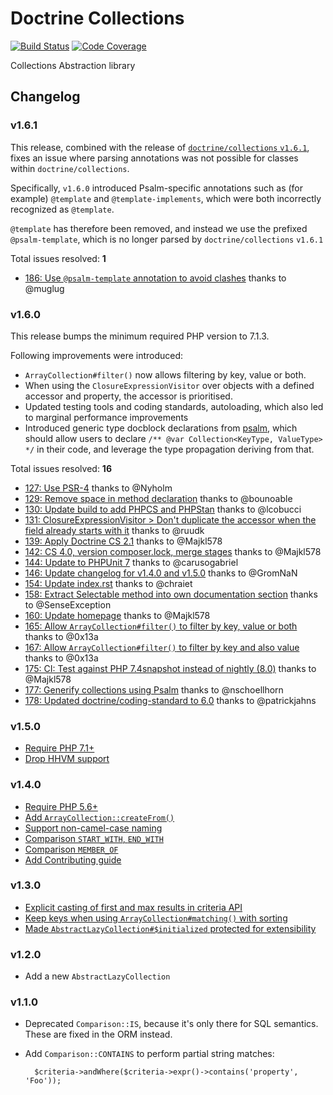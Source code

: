 # Doctrine Collections

[![Build Status](https://travis-ci.org/doctrine/collections.svg?branch=master)](https://travis-ci.org/doctrine/collections)
[![Code Coverage](https://codecov.io/gh/doctrine/collections/branch/master/graph/badge.svg)](https://codecov.io/gh/doctrine/collections/branch/master)

Collections Abstraction library

## Changelog

### v1.6.1

This release, combined with the release of [`doctrine/collections` `v1.6.1`](https://github.com/doctrine/collections/releases/tag/v1.6.1),
fixes an issue where parsing annotations was not possible
for classes within `doctrine/collections`.

Specifically, `v1.6.0` introduced Psalm-specific annotations
such as (for example) `@template` and `@template-implements`,
which were both incorrectly recognized as `@template`.

`@template` has therefore been removed, and instead we use
the prefixed `@psalm-template`, which is no longer parsed
by `doctrine/collections` `v1.6.1`

Total issues resolved: **1**

- [186: Use `@psalm-template` annotation to avoid clashes](https://github.com/doctrine/collections/pull/186) thanks to @muglug

### v1.6.0

This release bumps the minimum required PHP version to 7.1.3.

Following improvements were introduced:

 * `ArrayCollection#filter()` now allows filtering by key, value or both.
 * When using the `ClosureExpressionVisitor` over objects with a defined
   accessor and property, the accessor is prioritised.
 * Updated testing tools and coding standards, autoloading, which also
   led to marginal performance improvements
 * Introduced generic type docblock declarations from [psalm](https://github.com/vimeo/psalm),
   which should allow users to declare `/** @var Collection<KeyType, ValueType> */`
   in their code, and leverage the type propagation deriving from that.

Total issues resolved: **16**

- [127: Use PSR-4](https://github.com/doctrine/collections/pull/127) thanks to @Nyholm
- [129: Remove space in method declaration](https://github.com/doctrine/collections/pull/129) thanks to @bounoable
- [130: Update build to add PHPCS and PHPStan](https://github.com/doctrine/collections/pull/130) thanks to @lcobucci
- [131: ClosureExpressionVisitor &gt; Don't duplicate the accessor when the field already starts with it](https://github.com/doctrine/collections/pull/131) thanks to @ruudk
- [139: Apply Doctrine CS 2.1](https://github.com/doctrine/collections/pull/139) thanks to @Majkl578
- [142: CS 4.0, version composer.lock, merge stages](https://github.com/doctrine/collections/pull/142) thanks to @Majkl578
- [144: Update to PHPUnit 7](https://github.com/doctrine/collections/pull/144) thanks to @carusogabriel
- [146: Update changelog for v1.4.0 and v1.5.0](https://github.com/doctrine/collections/pull/146) thanks to @GromNaN
- [154: Update index.rst](https://github.com/doctrine/collections/pull/154) thanks to @chraiet
- [158: Extract Selectable method into own documentation section](https://github.com/doctrine/collections/pull/158) thanks to @SenseException
- [160: Update homepage](https://github.com/doctrine/collections/pull/160) thanks to @Majkl578
- [165: Allow `ArrayCollection#filter()` to filter by key, value or both](https://github.com/doctrine/collections/issues/165) thanks to @0x13a
- [167: Allow `ArrayCollection#filter()` to filter by key and also value](https://github.com/doctrine/collections/pull/167) thanks to @0x13a
- [175: CI: Test against PHP 7.4snapshot instead of nightly (8.0)](https://github.com/doctrine/collections/pull/175) thanks to @Majkl578
- [177: Generify collections using Psalm](https://github.com/doctrine/collections/pull/177) thanks to @nschoellhorn
- [178: Updated doctrine/coding-standard to 6.0](https://github.com/doctrine/collections/pull/178) thanks to @patrickjahns

### v1.5.0

* [Require PHP 7.1+](https://github.com/doctrine/collections/pull/105)
* [Drop HHVM support](https://github.com/doctrine/collections/pull/118)

### v1.4.0

* [Require PHP 5.6+](https://github.com/doctrine/collections/pull/105)
* [Add `ArrayCollection::createFrom()`](https://github.com/doctrine/collections/pull/91)
* [Support non-camel-case naming](https://github.com/doctrine/collections/pull/57)
* [Comparison `START_WITH`, `END_WITH`](https://github.com/doctrine/collections/pull/78)
* [Comparison `MEMBER_OF`](https://github.com/doctrine/collections/pull/66)
* [Add Contributing guide](https://github.com/doctrine/collections/pull/103)

### v1.3.0

* [Explicit casting of first and max results in criteria API](https://github.com/doctrine/collections/pull/26)
* [Keep keys when using `ArrayCollection#matching()` with sorting](https://github.com/doctrine/collections/pull/49)
* [Made `AbstractLazyCollection#$initialized` protected for extensibility](https://github.com/doctrine/collections/pull/52)

### v1.2.0

* Add a new ``AbstractLazyCollection``

### v1.1.0

* Deprecated ``Comparison::IS``, because it's only there for SQL semantics.
  These are fixed in the ORM instead.
* Add ``Comparison::CONTAINS`` to perform partial string matches:

        $criteria->andWhere($criteria->expr()->contains('property', 'Foo'));
